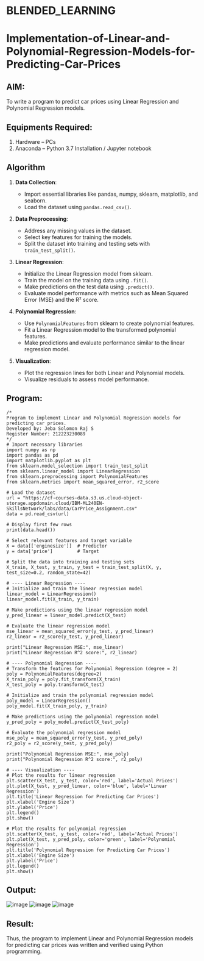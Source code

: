 # BLENDED_LEARNING
# Implementation-of-Linear-and-Polynomial-Regression-Models-for-Predicting-Car-Prices

## AIM:
To write a program to predict car prices using Linear Regression and Polynomial Regression models.

## Equipments Required:
1. Hardware – PCs
2. Anaconda – Python 3.7 Installation / Jupyter notebook

## Algorithm
1. **Data Collection**:  
   - Import essential libraries like pandas, numpy, sklearn, matplotlib, and seaborn.  
   - Load the dataset using `pandas.read_csv()`.

2. **Data Preprocessing**:  
   - Address any missing values in the dataset.  
   - Select key features for training the models.  
   - Split the dataset into training and testing sets with `train_test_split()`.

3. **Linear Regression**:  
   - Initialize the Linear Regression model from sklearn.  
   - Train the model on the training data using `.fit()`.  
   - Make predictions on the test data using `.predict()`.  
   - Evaluate model performance with metrics such as Mean Squared Error (MSE) and the R² score.

4. **Polynomial Regression**:  
   - Use `PolynomialFeatures` from sklearn to create polynomial features.  
   - Fit a Linear Regression model to the transformed polynomial features.  
   - Make predictions and evaluate performance similar to the linear regression model.

5. **Visualization**:  
   - Plot the regression lines for both Linear and Polynomial models.  
   - Visualize residuals to assess model performance.

## Program:
```
/*
Program to implement Linear and Polynomial Regression models for predicting car prices.
Developed by: Jeba Solomon Raj S
Register Number: 212223230089
*/
# Import necessary libraries
import numpy as np
import pandas as pd
import matplotlib.pyplot as plt
from sklearn.model_selection import train_test_split
from sklearn.linear_model import LinearRegression
from sklearn.preprocessing import PolynomialFeatures
from sklearn.metrics import mean_squared_error, r2_score

# Load the dataset
url = "https://cf-courses-data.s3.us.cloud-object-storage.appdomain.cloud/IBM-ML240EN-SkillsNetwork/labs/data/CarPrice_Assignment.csv"
data = pd.read_csv(url)

# Display first few rows
print(data.head())

# Select relevant features and target variable
X = data[['enginesize']]  # Predictor
y = data['price']         # Target

# Split the data into training and testing sets
X_train, X_test, y_train, y_test = train_test_split(X, y, test_size=0.2, random_state=42)

# ---- Linear Regression ----
# Initialize and train the linear regression model
linear_model = LinearRegression()
linear_model.fit(X_train, y_train)

# Make predictions using the linear regression model
y_pred_linear = linear_model.predict(X_test)

# Evaluate the linear regression model
mse_linear = mean_squared_error(y_test, y_pred_linear)
r2_linear = r2_score(y_test, y_pred_linear)

print("Linear Regression MSE:", mse_linear)
print("Linear Regression R^2 score:", r2_linear)

# ---- Polynomial Regression ----
# Transform the features for Polynomial Regression (degree = 2)
poly = PolynomialFeatures(degree=2)
X_train_poly = poly.fit_transform(X_train)
X_test_poly = poly.transform(X_test)

# Initialize and train the polynomial regression model
poly_model = LinearRegression()
poly_model.fit(X_train_poly, y_train)

# Make predictions using the polynomial regression model
y_pred_poly = poly_model.predict(X_test_poly)

# Evaluate the polynomial regression model
mse_poly = mean_squared_error(y_test, y_pred_poly)
r2_poly = r2_score(y_test, y_pred_poly)

print("Polynomial Regression MSE:", mse_poly)
print("Polynomial Regression R^2 score:", r2_poly)

# ---- Visualization ----
# Plot the results for linear regression
plt.scatter(X_test, y_test, color='red', label='Actual Prices')
plt.plot(X_test, y_pred_linear, color='blue', label='Linear Regression')
plt.title('Linear Regression for Predicting Car Prices')
plt.xlabel('Engine Size')
plt.ylabel('Price')
plt.legend()
plt.show()

# Plot the results for polynomial regression
plt.scatter(X_test, y_test, color='red', label='Actual Prices')
plt.plot(X_test, y_pred_poly, color='green', label='Polynomial Regression')
plt.title('Polynomial Regression for Predicting Car Prices')
plt.xlabel('Engine Size')
plt.ylabel('Price')
plt.legend()
plt.show()

```

## Output:
![image](https://github.com/user-attachments/assets/23fdc2cc-8755-473a-b942-755e68337039)
![image](https://github.com/user-attachments/assets/6fe8a2a5-aa59-45d4-90b3-e462308e4228)
![image](https://github.com/user-attachments/assets/82de382a-6cb1-439d-bac3-77ee80b782c2)



## Result:
Thus, the program to implement Linear and Polynomial Regression models for predicting car prices was written and verified using Python programming.
